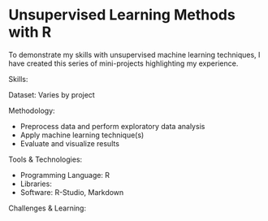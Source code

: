 # Unsupervised Learning Methods with R
To demonstrate my skills with unsupervised machine learning techniques, I have created this series of mini-projects highlighting my experience.

Skills:

Dataset: Varies by project

Methodology:
- Preprocess data and perform exploratory data analysis
- Apply machine learning technique(s)
- Evaluate and visualize results

Tools & Technologies:
- Programming Language: R
- Libraries:
- Software: R-Studio, Markdown

Challenges & Learning:
